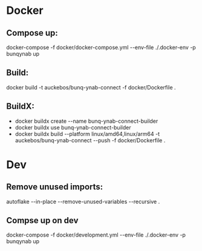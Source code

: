 # Docker
## Compose up:
docker-compose -f docker/docker-compose.yml --env-file ./.docker-env -p bunqynab up

## Build:
docker build -t auckebos/bunq-ynab-connect -f docker/Dockerfile .

## BuildX:
- docker buildx create --name bunq-ynab-connect-builder
- docker buildx use bunq-ynab-connect-builder
- docker buildx build --platform linux/amd64,linux/arm64 -t auckebos/bunq-ynab-connect --push -f docker/Dockerfile .

# Dev
## Remove unused imports:
autoflake --in-place --remove-unused-variables --recursive .

## Compse up on dev
docker-compose -f docker/development.yml --env-file ./.docker-env -p bunqynab up